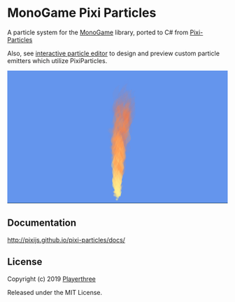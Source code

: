 # MonoGame Pixi Particles

A particle system for the [MonoGame](https://github.com/MonoGame/MonoGame) library, ported to C# from [Pixi-Particles](https://github.com/pixijs/pixi-particles)

Also, see [interactive particle editor](http://pixijs.github.io/pixi-particles-editor/) to design and preview custom particle emitters which utilize PixiParticles.

![Alt text](particle_screenshot.png?raw=true "Fire Example")

## Documentation

http://pixijs.github.io/pixi-particles/docs/

## License

Copyright (c) 2019 [Playerthree](http://github.com/playerthree-ltd)

Released under the MIT License.

